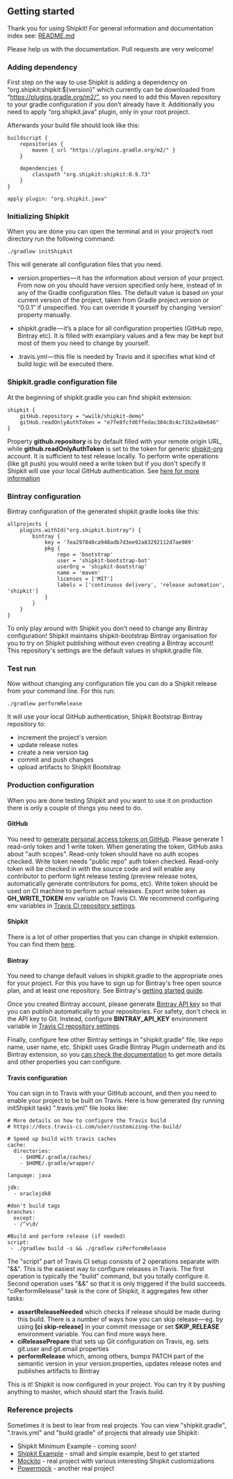 ## Getting started

Thank you for using Shipkit!
For general information and documentation index see: [README.md](README.md#documentation)

Please help us with the documentation.
Pull requests are very welcome!

### Adding dependency

First step on the way to use Shipkit is adding a dependency on “org.shipkit:shipkit:${version}” which currently can be downloaded from “https://plugins.gradle.org/m2/”, so you need to add this Maven repository to your gradle configuration if you don’t already have it. Additionally you need to apply “org.shipkit.java” plugin, only in your root project.

Afterwards your build file should look like this:

    buildscript {
        repositories {
            maven { url "https://plugins.gradle.org/m2/" }
        }

        dependencies {
            classpath "org.shipkit:shipkit:0.9.73"
        }
    }

    apply plugin: "org.shipkit.java"

### Initializing Shipkit

When you are done you can open the terminal and in your project’s root directory run the following command:

    ./gradlew initShipkit

This will generate all configuration files that you need.

* version.properties — it has the information about version of your project.
From now on you should have version specified only here, instead of in any of the Gradle configuration files.
The default value is based on your current version of the project, taken from Gradle project.version or “0.0.1” if unspecified.
You can override it yourself by changing ‘version’ property manually.

* shipkit.gradle — it’s a place for all configuration properties (GitHub repo, Bintray etc).
It is filled with examplary values and a few may be kept but most of them you need to change by yourself.

* .travis.yml — this file is needed by Travis and it specifies what kind of build logic will be executed there.

### Shipkit.gradle configuration file

At the beginning of shipkit.gradle you can find shipkit extension:

    shipkit {
        gitHub.repository = "wwilk/shipkit-demo"
        gitHub.readOnlyAuthToken = "e7fe8fcfd6ffedac384c8c4c71b2a48e646"
    }

Property **github.repository** is by default filled with your remote origin URL, while **github.readOnlyAuthToken** is set to the token for generic [shipkit-org](https://github.com/shipkit-org) account.
It is sufficient to test release locally.
To perform write operations (like git push) you would need a write token but if you don't specify it Shipkit will use your local GitHub authentication.
See [here for more information](https://github.com/mockito/shipkit/wiki/Getting-started-with-Shipkit#github)

### Bintray configuration

Bintray configuration of the generated shipkit.gradle looks like this:

    allprojects {
        plugins.withId("org.shipkit.bintray") {
            bintray {
                key = '7ea297848ca948adb7d3ee92a83292112d7ae989'
                pkg {
                    repo = 'bootstrap'
                    user = 'shipkit-bootstrap-bot'
                    userOrg = 'shipkit-bootstrap'
                    name = 'maven'
                    licenses = ['MIT']
                    labels = ['continuous delivery', 'release automation', 'shipkit']
                }
            }
        }
    }

To only play around with Shipkit you don’t need to change any Bintray configuration!
Shipkit maintains shipkit-bootstrap Bintray organisation for you to try on Shipkit publishing without even creating a Bintray account!
This repository's settings are the default values in shipkit.gradle file.

### Test run

Now without changing any configuration file you can do a Shipkit release from your command line. For this run:

    ./gradlew performRelease

It will use your local GitHub authentication, Shipkit Bootstrap Bintray repository to:

- increment the project's version
- update release notes
- create a new version tag
- commit and push changes
- upload artifacts to Shipkit Bootstrap

### Production configuration

When you are done testing Shipkit and you want to use it on production there is only a couple of things you need to do.

#### GitHub

You need to [generate personal access tokens on GitHub](https://help.github.com/articles/creating-a-personal-access-token-for-the-command-line/).
Please generate 1 read-only token and 1 write token.
When generating the token, GitHub asks about "auth scopes".
Read-only token should have no auth scopes checked.
Write token needs "public repo" auth token checked.
Read-only token will be checked in with the source code and will enable any contributor to perform light release testing (preview release notes, automatically generate contributors for poms, etc).
Write token should be used on CI machine to perform actual releases.
Export write token as **GH_WRITE_TOKEN** env variable on Travis CI.
We recommend configuring env variables in [Travis CI repository settings](https://docs.travis-ci.com/user/environment-variables/#Defining-Variables-in-Repository-Settings).

#### Shipkit

There is a lot of other properties that you can change in shipkit extension.
You can find them [here](https://github.com/mockito/shipkit/blob/master/subprojects/shipkit/src/main/groovy/org/shipkit/gradle/configuration/ShipkitConfiguration.java).

#### Bintray

You need to change default values in shipkit.gradle to the appropriate ones for your project.
For this you have to sign up for Bintray's free open source plan, and at least one repository.
See Bintray's [getting started guide](https://bintray.com/docs/usermanual/starting/starting_gettingstarted.html).

Once you created Bintray account, please generate [Bintray API key](https://bintray.com/docs/usermanual/interacting/interacting_interacting.html#anchorAPIKEY) so that you can publish automatically to your repositories.
For safety, don't check in the API key to Git.
Instead, configure **BINTRAY_API_KEY** environment variable in [Travis CI repository settings](https://docs.travis-ci.com/user/environment-variables/#Defining-Variables-in-Repository-Settings).

Finally, configure few other Bintray settings in "shipkit.gradle" file, like repo name, user name, etc.
Shipkit uses Gradle Bintray Plugin underneath and its Bintray extension, so you [can check the documentation](https://github.com/bintray/gradle-bintray-plugin) to get more details and other properties you can configure.

#### Travis configuration

You can sign in to Travis with your GitHub account, and then you need to enable your project to be built on Travis.
Here is how generated (by running initShipkit task) ".travis.yml" file looks like:

    # More details on how to configure the Travis build
    # https://docs.travis-ci.com/user/customizing-the-build/

    # Speed up build with travis caches
    cache:
      directories:
        - $HOME/.gradle/caches/
        - $HOME/.gradle/wrapper/

    language: java

    jdk:
      - oraclejdk8

    #don't build tags
    branches:
      except:
      - /^v\d/

    #Build and perform release (if needed)
    script:
     - ./gradlew build -s && ./gradlew ciPerformRelease

The "script" part of Travis CI setup consists of 2 operations separate with "&&". This is the easiest way to configure releases in Travis. The first operation is typically the "build" command, but you totally configure it. Second operation uses "&&" so that it is only triggered if the build succeeds. "ciPerformRelease" task is the core of Shipkit, it aggregates few other tasks:

- **assertReleaseNeeded** which checks if release should be made during this build.
There is a number of ways how you can skip release — eg. by using **[ci skip-release]** in your commit message or set **SKIP_RELEASE** environment variable.
You can find more ways here.
- **ciReleasePrepare** that sets up Git configuration on Travis, eg. sets git.user and git.email properties
- **performRelease** which, among others, bumps PATCH part of the semantic version in your version.properties, updates release notes and publishes artifacts to Bintray

This is it! Shipkit is now configured in your project.
You can try it by pushing anything to master, which should start the Travis build.

### Reference projects

Sometimes it is best to lear from real projects.
You can view "shipkit.gradle", ".travis.yml" and "build.gradle" of projects that already use Shipkit:

 - Shipkit Minimum Example - coming soon!
 - [Shipkit Example](https://github.com/mockito/shipkit-example) - small and simple example, best to get started
 - [Mockito](https://github.com/mockito/mockito) - real project with various interesting Shipkit customizations
 - [Powermock](https://github.com/powermock/powermock) - another real project
